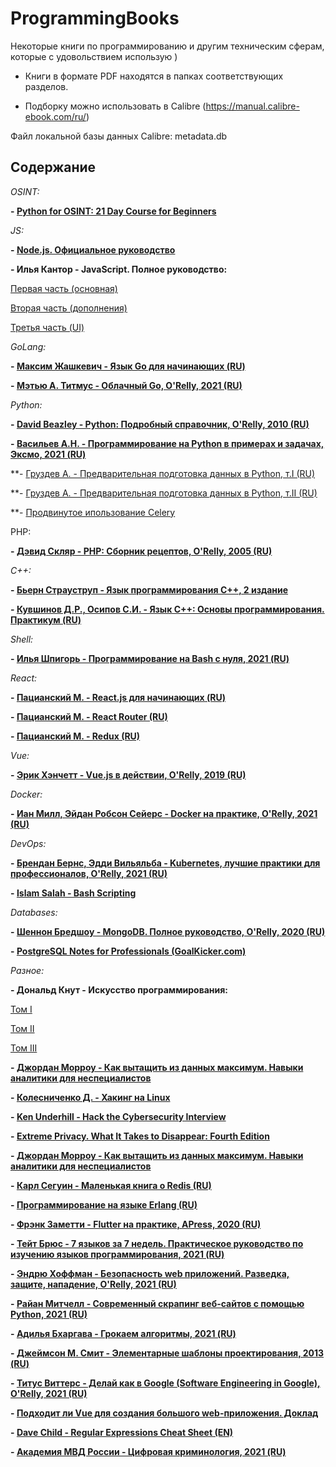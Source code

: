 # ProgrammingBooks

Некоторые книги по программированию и другим техническим сферам, которые с удовольствием использую )

* Книги в формате PDF находятся в папках соответствующих разделов.

* Подборку можно использовать в Calibre (https://manual.calibre-ebook.com/ru/)

Файл локальной базы данных Calibre: metadata.db



## Содержание

*OSINT:*

**- [Python for OSINT: 21 Day Course for Beginners](/OSINT/Python_for_OSINT.21_day_course_for_beginners.pdf)**

*JS:*

**- [Node.js. Официальное руководство](/JS/Node.js_Official_Guide.pdf)**

**- Илья Кантор - JavaScript. Полное руководство:**

[Первая часть (основная)](/JS/Kantor_JS_Modern_Textbook_2019/js.pdf)

[Вторая часть (дополнения)](/JS/Kantor_JS_Modern_Textbook_2019/more.pdf)

[Третья часть (UI)](/JS/Kantor_JS_Modern_Textbook_2019/ui.pdf)

*GoLang:*

**- [Максим Жашкевич - Язык Go для начинающих (RU)](/GoLang/Zhashkevich_Go_for_Beginners_2021.pdf)**

**- [Мэтью А. Титмус - Облачный Go, O'Relly, 2021 (RU)](/GoLang/Titmus_Cloud_Native_Go_2022.pdf)**

*Python:*

**- [David Beazley - Python: Подробный справочник, O'Relly, 2010 (RU)](/Python/Python.podrobnyj.spravochnik.4.e.izdanie.David.M.Beazley.2010.pdf)**

**- [Васильев А.Н. - Программирование на Python в примерах и задачах, Эксмо, 2021 (RU)](/Python/Vasiliev_Programming_Python.pdf)**

**- [Груздев А. - Предварительная подготовка данных в Python, т.I (RU)](/Python/Gruzdev_python_data_1.pdf)

**- [Груздев А. - Предварительная подготовка данных в Python, т.II (RU)](/Python/Gruzdev_python_data_2.pdf)

**- [Продвинутое ипользование Celery](/Python/prodvinutoe-ispolzovanie-celery.pdf)

PHP:

**- [Дэвид Скляр - PHP: Сборник рецептов, O'Relly, 2005 (RU)](/PHP/Sklyar_PHP_Reciepts.pdf)**

*C++:*

**- [Бьерн Страуструп - Язык программирования C++, 2 издание](/CPP/straustrup_cpp.pdf)**

**- [Кувшинов Д.Р., Осипов С.И. - Язык C++: Основы программирования. Практикум (RU)](/CPP/kuvshinov_dr_osipov_si_osnovy_programmirovaniia_iazyk_c_P.pdf)**

*Shell:*

**- [Илья Шпигорь - Программирование на Bash с нуля, 2021 (RU)](/Shell/Bash_programming.pdf)**

*React:*

**- [Пацианский М. - React.js для начинающих (RU)](/Frontend/react-course-ru.pdf)**

**- [Пацианский М. - React Router (RU)](/Frontend/react-router-course-ru.pdf)**

**- [Пацианский М. - Redux (RU)](/Frontend/redux-course-ru.pdf)**

*Vue:*

**- [Эрик Хэнчетт - Vue.js в действии, O'Relly, 2019 (RU)](/Frontend/Hanchett_Vue-in-acion.pdf)**

*Docker:*

**- [Иан Милл, Эйдан Робсон Сейерс - Docker на практике, O'Relly, 2021 (RU)](/Docker/Mill_Seers_Docker_in_Practice.pdf)**

*DevOps:*

**- [Брендан Бернс, Эдди Вильяльба - Kubernetes, лучшие практики для профессионалов, O'Relly, 2021 (RU)](/DevOps/Berns_Kubernetes_Best_Practices.pdf)**

**- [Islam Salah - Bash Scripting](/DevOps/bash_scripting)**

*Databases:*

**- [Шеннон Бредшоу - MongoDB. Полное руководство, O'Relly, 2020 (RU)](/Databases/)**

**- [PostgreSQL Notes for Professionals (GoalKicker.com)](/Databases/)**

*Разное:*

**- Дональд Кнут - Искусство программирования:**

[Том I](/Other/Knut-1.pdf)

[Том II](/Other/Knut-2.pdf)

[Том III](/Other/Knut-3.pdf)

**- [Джордан Морроу - Как вытащить из данных максимум. Навыки аналитики для неспециалистов](/Other/Morrow_Data.epub)**

**- [Колесниченко Д. - Хакинг на Linux](/Other/Linux_hacking.pdf)**

**- [Ken Underhill - Hack the Cybersecurity Interview](/Other/Hack_the_Cybersecurity_Interview.pdf)**

**- [Extreme Privacy. What It Takes to Disappear: Fourth Edition](/Other/Extreme_Privacy.pdf)**

**- [Джордан Морроу - Как вытащить из данных максимум. Навыки аналитики для неспециалистов](/Other/dzhordan_morrou-kak_vitashit_iz_dannih_ma-61febfe44a31a.epub)**

**- [Карл Сегуин - Маленькая книга о Redis (RU)](/Other/Seguin_redis-liitle-book.pdf)**

**- [Программирование на языке Erlang (RU)](/Other/Erlang-programming-guide.pdf)**

**- [Фрэнк Заметти - Flutter на практике, APress, 2020 (RU)](/Other/Flutter_on_practice_2020.pdf)**

**- [Тейт Брюс - 7 языков за 7 недель. Практическое руководство по изучению языков программирования, 2021 (RU)](/Other/Bruce_7langs_on_7weeks.pdf)**

**- [Эндрю Хоффман - Безопасность web приложений. Разведка, защите, нападение, O'Relly, 2021 (RU)](/Other/Hoffman_Web_applications_security.pdf)**

**- [Райан Митчелл - Современный скрапинг веб-сайтов с помощью Python, 2021 (RU)](/Other/Mitchel_Python_Web_Scraping.pdf)**

**- [Адилья Бхаргава - Грокаем алгоритмы, 2021 (RU)](/Other/Bkhargava_Grokaem_Algoritmy.pdf)**

**- [Джеймсон М. Смит - Элементарные шаблоны проектирования, 2013 (RU)](/Other/Smith_Elemental_Design_Patterns.pdf)**

**- [Титус Виттерс - Делай как в Google (Software Engineering in Google), O'Relly, 2021 (RU)](/Other/Software_Engineering_in_Google.pdf)**

**- [Подходит ли Vue для создания большого web-приложения. Доклад](/Frontend/Solodovnikov_Vue-large-webapp.pdf)**

**- [Dave Child - Regular Expressions Cheat Sheet (EN)](/Other/RegExp_cheat_sheet.pdf)**

**- [Академия МВД России - Цифровая криминология, 2021 (RU)](/Other/MVD_Digital_Criminology.pdf)**